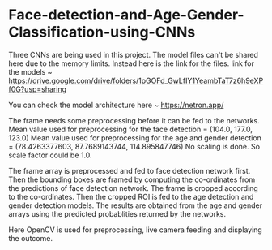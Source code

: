 # Face-detection-and-Age-Gender-Classification-using-CNNs

Three CNNs are being used in this project. The model files can't be shared here due to the memory limits. Instead here is the link for the files.
link for the models ~ https://drive.google.com/drive/folders/1pGOFd_GwLfIY1YeambTaT7z6h9eXPf0G?usp=sharing

You can check the model architecture here ~ https://netron.app/

The frame needs some preprocessing before it can be fed to the networks.
Mean value used for preprocessing for the face detection = (104.0, 177.0, 123.0)
Mean value used for preprocessing for the age and gender detection = (78.4263377603, 87.7689143744, 114.895847746)
No scaling is done. So scale factor could be 1.0. 

The frame array is preprocessed and fed to face detection network first.
Then the bounding boxes are framed by computing the co-ordinates from the predictions of face detection network.
The frame is cropped according to the co-ordinates.
Then the cropped ROI is fed to the age detection and gender detection models.
The results are obtained from the age and gender arrays using the predicted probablities returned by the networks.

Here OpenCV is used for preprocessing, live camera feeding and displaying the outcome.



